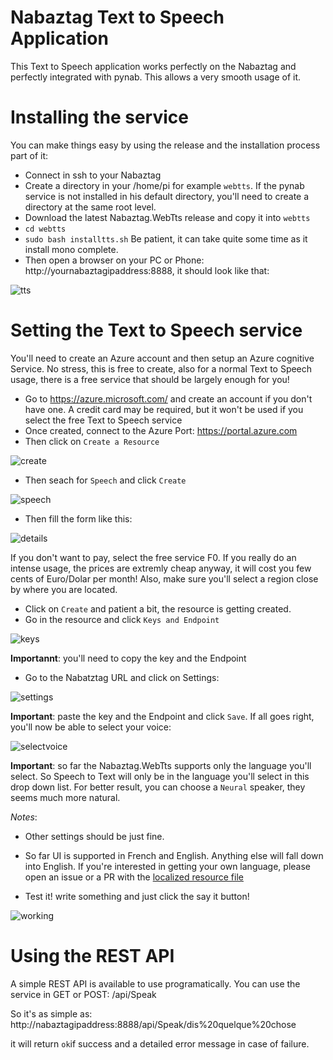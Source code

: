 # Nabaztag Text to Speech Application

This Text to Speech application works perfectly on the Nabaztag and perfectly integrated with pynab. This allows a very smooth usage of it.

# Installing the service

You can make things easy by using the release and the installation process part of it:
- Connect in ssh to your Nabaztag
- Create a directory in your /home/pi for example `webtts`. If the pynab service is not installed in his default directory, you'll need to create a directory at the same root level.
- Download the latest Nabaztag.WebTts release and copy it into `webtts`
- ```cd webtts```
- ```sudo bash installtts.sh```
Be patient, it can take quite some time as it install mono complete. 
- Then open a browser on your PC or Phone: http://yournabaztagipaddress:8888, it should look like that:

![tts](/docs/tts.jpg)

# Setting the Text to Speech service

You'll need to create an Azure account and then setup an Azure cognitive Service. No stress, this is free to create, also for a normal Text to Speech usage, there is a free service that should be largely enough for you!

- Go to https://azure.microsoft.com/ and create an account if you don't have one. A credit card may be required, but it won't be used if you select the free Text to Speech service
- Once created, connect to the Azure Port: https://portal.azure.com
- Then click on `Create a Resource`

![create](/docs/create.jpg)

- Then seach for `Speech` and click `Create`

![speech](/docs/speech.jpg)

- Then fill the form like this:

![details](/docs/details.jpg)

If you don't want to pay, select the free service F0. If you really do an intense usage, the prices are extremly cheap anyway, it will cost you few cents of Euro/Dolar per month! Also, make sure you'll select a region close by where you are located.

- Click on `Create` and patient a bit, the resource is getting created.
- Go in the resource and click `Keys and Endpoint`

![keys](/docs/keys.jpg)

**Importannt**: you'll need to copy the key and the Endpoint

- Go to the Nabatztag URL and click on Settings:

![settings](/docs/settings.jpg)

**Important**: paste the key and the Endpoint and click `Save`. If all goes right, you'll now be able to select your voice:

![selectvoice](/docs/selectvoice.jpg)

**Important**: so far the Nabaztag.WebTts supports only the language you'll select. So Speech to Text will only be in the language you'll select in this drop down list. For better result, you can choose a `Neural` speaker, they seems much more natural.

*Notes*: 
- Other settings should be just fine.
- So far UI is supported in French and English. Anything else will fall down into English. If you're interested in getting your own language, please open an issue or a PR with the [localized resource file](./Resources/Tts.resx)

- Test it! write something and just click the say it button!

![working](/docs/working.jpg)

# Using the REST API

A simple REST API is available to use programatically. You can use the service in GET or POST: /api/Speak

So it's as simple as: http://nabaztagipaddress:8888/api/Speak/dis%20quelque%20chose

it will return `ok`if success and a detailed error message in case of failure.